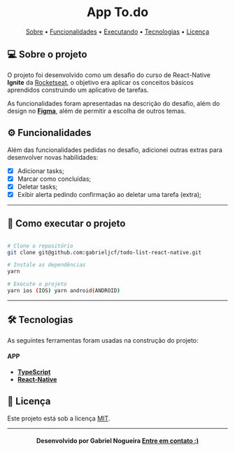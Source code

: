 <!--Banner e logo-->

<h1 align="center">
   App To.do
</h1>

<!-- Indice-->
<p align="center">
 <a href="#-sobre-o-projeto">Sobre</a> •
 <a href="#-Funcionalidades">Funcionalidades</a> •   
 <a href="#-como-executar-o-projeto">Executando</a> • 
 <a href="#-tecnologias">Tecnologias</a> • 
 <a href="#-licença">Licença</a>
</p>

<!--Sobre o projeto-->

## 💻 Sobre o projeto

O projeto foi desenvolvido como um desafio do curso de React-Native **Ignite** da [Rocketseat](https://nextlevelweek.com/episodios/discovery/1/edicao/2), o objetivo era aplicar os conceitos básicos aprendidos construindo um aplicativo de tarefas.

As funcionalidades foram apresentadas na descrição do desafio, além do design no **[Figma](https://www.figma.com/file/YtWOi1QeFwF1Ssq8epu5E0/ToDo-List-%E2%80%A2-Desafio-React-Native-(Copy)?type=design&node-id=401-128&mode=design&t=rhsbfv7RFeB9z4ni-0)**, além de permitir a escolha de outros temas.

<!--Funcionalidades do projeto-->

## ⚙️ Funcionalidades

Além das funcionalidades pedidas no desafio, adicionei outras extras para desenvolver novas habilidades:

- [x] Adicionar tasks;
- [x] Marcar como concluídas;
- [x] Deletar tasks;
- [x] Exibir alerta pedindo confirmação ao deletar uma tarefa (extra);
---

<!--Running session-->

## 🚀 Como executar o projeto

```bash

# Clone o repositório
git clone git@github.com:gabrieljcf/todo-list-react-native.git

# Instale as dependências
yarn

# Execute o projeto
yarn ios (IOS) yarn android(ANDROID)
```

---

<!--Tecnologies session-->

## 🛠 Tecnologias

As seguintes ferramentas foram usadas na construção do projeto:

#### **APP**
- **[TypeScript](https://www.typescriptlang.org/)**
- **[React-Native](https://reactnative.dev/)**

<!--License session-->

## 📝 Licença

Este projeto está sob a licença [MIT](./LICENSE).

---

<!--Bottom session-->
<h4 align=center>Desenvolvido por Gabriel Nogueira <a href="https://www.linkedin.com/in/bruno-gabriel-nogueira-835518123/"> <strong>Entre em contato</strong> :)</a></a></h4>
